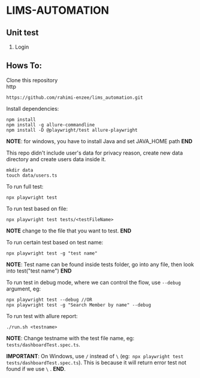 # LIMS-AUTOMATION

## Unit test
1. Login


## Hows To:

Clone this repository  
http
```
https://github.com/rahimi-enzee/lims_automation.git 

```

Install dependencies:

```
npm install
npm install -g allure-commandline
npm install -D @playwright/test allure-playwright 
```
**NOTE**: for windows, you have to install Java and set JAVA_HOME path **END**  

This repo didn't include user's data for privacy reason, create new data directory and create users data inside it.

```
mkdir data
touch data/users.ts
```

To run full test:

```
npx playwright test
```

To run test based on file:

```
npx playwright test tests/<testFileName>
```

**NOTE** change <testFileName> to the file that you want to test. **END**

To run certain test based on test name:

```
npx playwright test -g "test name"
```

**NOTE**: Test name can be found inside tests folder, go into any file, then look into test("test name") **END**

To run test in debug mode, where we can control the flow, use `--debug` argument, eg:

```
npx playwright test --debug //OR
npx playwright test -g "Search Member by name" --debug
```

To run test with allure report:

```
./run.sh <testname>
```

**NOTE**: Change testname with the test file name, eg: `tests/dashboardTest.spec.ts`.

**IMPORTANT**: On Windows, use `/` instead of `\` (eg:` npx playwright test tests/dashboardTest.spec.ts`). This is because it will return error test not found if we use `\` . **END**.